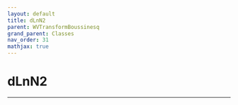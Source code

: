 ```yaml
---
layout: default
title: dLnN2
parent: WVTransformBoussinesq
grand_parent: Classes
nav_order: 31
mathjax: true
---
```


#  dLnN2




---

